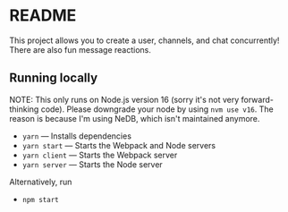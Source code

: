 # README

This project allows you to create a user, channels, and chat concurrently! There are also fun message reactions.

## Running locally

NOTE: This only runs on Node.js version 16 (sorry it's not very forward-thinking code). Please downgrade your node by using `nvm use v16`. The reason is because I'm using NeDB, which isn't maintained anymore.

- `yarn` — Installs dependencies
- `yarn start` — Starts the Webpack and Node servers
- `yarn client` — Starts the Webpack server
- `yarn server` — Starts the Node server

Alternatively, run 
- `npm start`
